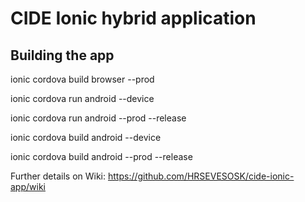 # CIDE Ionic hybrid application

## Building the app
ionic cordova build browser --prod

ionic cordova run android --device

ionic cordova run android --prod --release

ionic cordova build android --device

ionic cordova build android --prod --release

Further details on Wiki: https://github.com/HRSEVESOSK/cide-ionic-app/wiki
